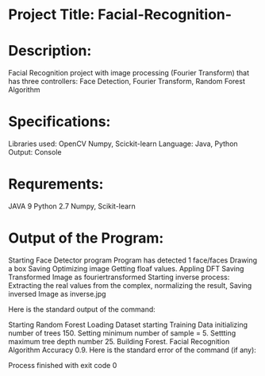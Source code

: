 # Project Title: Facial-Recognition-
# Description:
Facial Recognition project with image processing (Fourier Transform) that has three controllers: 
Face Detection, Fourier Transform, Random Forest Algorithm 

# Specifications:
Libraries used: OpenCV Numpy, Scickit-learn
Language: Java, Python
Output: Console

# Requrements:
JAVA 9
Python 2.7
Numpy, Scikit-learn


# Output of the Program:
Starting Face Detector program
Program has detected 1 face/faces
Drawing a box
Saving
Optimizing image
Getting floaf values.
Appling DFT
Saving Transformed Image as fouriertransformed
Starting inverse process: 
Extracting the real values from the complex, normalizing the result,
Saving inversed Image as inverse.jpg

Here is the standard output of the command:

Starting Random Forest
Loading Dataset
starting Training Data
initializing number of trees 150.
Setting minimum number of sample =  5.
Settting maximum tree depth number 25.
Building Forest.
Facial Recognition Algorithm Accuracy 0.9.
Here is the standard error of the command (if any):


Process finished with exit code 0
